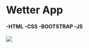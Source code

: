 <h1>Wetter App</h1>
<h4> -HTML -CSS -BOOTSTRAP -JS </H4>

<!-- ![](./img/site.gif) -->

![](./assets/img/site.gif)
